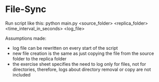 # File-Sync

Run script like this: python main.py <source_folder> <replica_folder> <time_interval_in_seconds> <log_file>

Assumptions made: 
- log file can be rewritten on every start of the script
- new file creation is the same as just copying the file from the source folder to the replica folder 
- the exercise sheet specifies the need to log only for files, not for directories, therefore, logs about directory removal or copy are not included
